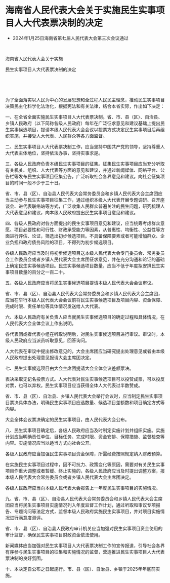 # 海南省人民代表大会关于实施民生实事项目人大代表票决制的决定

- 2024年1月25日海南省第七届人民代表大会第三次会议通过

<!-- INFO END -->

​

海南省人民代表大会关于实施

民生实事项目人大代表票决制的决定

​

​

为了全面落实以人民为中心的发展思想和全过程人民民主理念，推动民生实事项目决策民主化科学化法治化，根据宪法和有关法律，结合本省实际，作出如下决定：

一、在全省全面实施民生实事项目人大代表票决制。省、市、县（区）、自治县、乡镇人民政府（以下简称各级人民政府）每年在广泛征求意见和建议基础上提出民生实事候选项目，提请本级人民代表大会会议以投票方式决定民生实事项目后再组织实施，并接受人大代表、人民群众等各方面监督。

二、民生实事项目人大代表票决制工作，应当坚持中国共产党的领导，坚持尊重人大代表主体地位，坚持依法办事，坚持实事求是。

三、各级人民政府负责本级民生实事项目的征集。征集民生实事项目应当充分听取有关机关、组织、人大代表等方面的意见和建议，并通过新闻媒体、网络平台、公告栏等发布民生实事项目征集公告，广泛听取社会各界意见和建议。向社会征集项目的时间一般不少于三十日。

省、市、县（区）、自治县人民代表大会常务委员会和乡镇人民代表大会主席团应当主动参与民生实事项目征集工作，通过组织本级人大代表开展专题调研、召开座谈会、进代表联络站等方式，广泛收集人民群众普遍关注的民生问题，研究梳理人大代表意见和建议，向本级人民政府提出民生实事项目意见和建议。

四、各级人民政府对各方面提出的民生实事项目意见和建议，应当统筹考虑群众意愿、项目必要性和可行性、财政承受能力等因素，从普惠性、均衡性、公益性等方面进行评估、论证，筛选出初步候选项目。不具备保障要素或者可能增加群众、企业负担和政府债务风险的项目，不得列为初步候选项目。

各级人民政府应当及时将初步候选项目送本级人民代表大会专门委员会、常务委员会工作委员会或者乡镇人民代表大会主席团征求意见，并在充分沟通和论证的基础上确定民生实事候选项目。民生实事候选项目数量，应当不低于年度拟安排民生实事项目数量的百分之一百二十。

五、各级人民政府应当将民生实事候选项目提请本级人民代表大会会议审议。

省、市、县（区）、自治县人民代表大会常务委员会和乡镇人民代表大会主席团，应当在举行本级人民代表大会会议前将民生实事候选项目及项目内容、资金保障、完成时限、责任单位等具体情况发送给人大代表。

六、本级人民政府有关负责人应当就民生实事候选项目的确定过程和具体情况，在人民代表大会全体会议上作出说明。

各代表团或者代表小组在听取说明后，对民生实事候选项目进行审议。审议时，本级人民政府应当派员听取意见，回答询问。

人大代表在审议中提出修改意见的，大会主席团应当研究提出处理意见或者由本级人民政府提出处理意见报请大会主席团决定。

七、民生实事候选项目由大会主席团提请大会全体会议差额票决。

表决采取无记名投票方式。人大代表对民生实事候选项目可以投赞成票，可以投反对票，也可以弃权。民生实事项目应当获得全体人大代表过半数赞成。

省、市、县（区）、自治县、乡镇人民代表大会举行会议时，应当制定民生实事项目票决具体办法，明确民生实事项目应选数量、候选项目差额数和项目确定方式等内容。

大会全体会议票决确定的民生实事项目，由人民代表大会公布。

八、民生实事项目确定后，各级人民政府应当及时制定实施计划并组织实施。实施计划应当明确责任单位、目标任务、完成时限、资金安排、保障措施、监督检查等内容。实施情况应当以适当方式向社会公开。

各级人民政府应当加强民生实事项目资金保障，所需经费按照规定纳入财政预算。

在实施民生实事项目过程中，因不可抗力、政策变化等原因，需要对有关民生实事项目作重大调整或者暂缓、终止实施的，各级人民政府应当及时提出调整方案，报本级人民代表大会常务委员会或者乡镇人民代表大会主席团决定。

各级人民政府应当向本级人民代表大会报告上一年度民生实事项目的实施情况。

九、省、市、县（区）、自治县人民代表大会常务委员会和乡镇人民代表大会主席团应当将民生实事项目实施情况列入年度监督工作计划，通过听取和审议专项报告、专题询问等法定方式，监督本级人民政府实施民生实事项目，并对项目实施情况进行满意度测评。

省、市、县（区）、自治县人民政府审计机关应当加强对民生实事项目资金使用的审计监督，确保民生实事项目财政资金依法使用。

新闻媒体应当加强对民生实事项目人大代表票决制工作的宣传报道，引导社会各界有序参与民生实事项目的征集和实施情况的监督，营造推进民生实事项目人大代表票决制的良好氛围。

十、本决定自公布之日起施行。市、县（区）、自治县、乡镇于2025年年底前实施。
